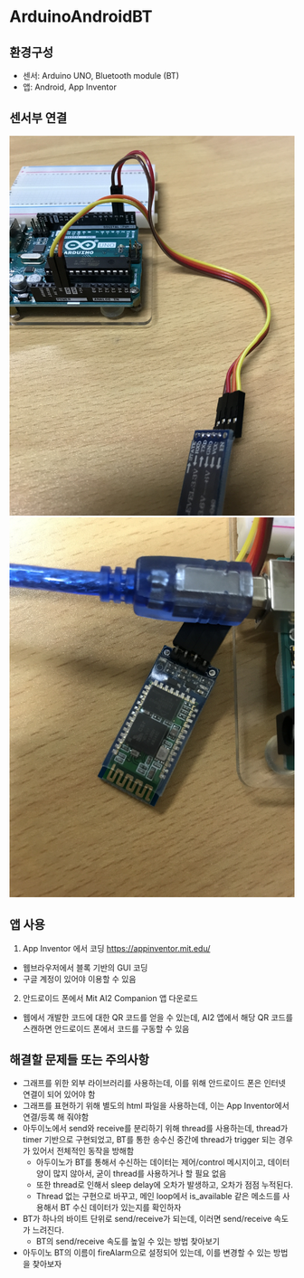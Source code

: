 # ArduinoAndroidBT

## 환경구성
* 센서: Arduino UNO, Bluetooth module (BT)
* 앱: Android, App Inventor

## 센서부 연결
![Arduino-BT connection](/imgs/Arduino-BT-connection.JPG)
![BT module](/imgs/BT-module.JPG)

## 앱 사용
1. App Inventor 에서 코딩 <https://appinventor.mit.edu/>
  * 웹브라우저에서 블록 기반의 GUI 코딩
  * 구글 계정이 있어야 이용할 수 있음
2. 안드로이드 폰에서 Mit AI2 Companion 앱 다운로드
  * 웹에서 개발한 코드에 대한 QR 코드를 얻을 수 있는데, AI2 앱에서 해당 QR 코드를 스캔하면 안드로이드 폰에서 코드를 구동할 수 있음
  
## 해결할 문제들 또는 주의사항
* 그래프를 위한 외부 라이브러리를 사용하는데, 이를 위해 안드로이드 폰은 인터넷 연결이 되어 있어야 함
* 그래프를 표현하기 위해 별도의 html 파일을 사용하는데, 이는 App Inventor에서 연결/등록 해 줘야함
* 아두이노에서 send와 receive를 분리하기 위해 thread를 사용하는데, thread가 timer 기반으로 구현되었고, BT를 통한 송수신 중간에 thread가 trigger 되는 경우가 있어서 전체적인 동작을 방해함
  * 아두이노가 BT를 통해서 수신하는 데이터는 제어/control 메시지이고, 데이터 양이 많지 않아서, 굳이 thread를 사용하거나 할 필요 없음
  * 또한 thread로 인해서 sleep delay에 오차가 발생하고, 오차가 점점 누적된다.
  * Thread 없는 구현으로 바꾸고, 메인 loop에서 is_available 같은 메소드를 사용해서 BT 수신 데이터가 있는지를 확인하자  
* BT가 하나의 바이트 단위로 send/receive가 되는데, 이러면 send/receive 속도가 느려진다. 
  * BT의 send/receive 속도를 높일 수 있는 방법 찾아보기
* 아두이노 BT의 이름이 fireAlarm으로 설정되어 있는데, 이를 변경할 수 있는 방법을 찾아보자  
  